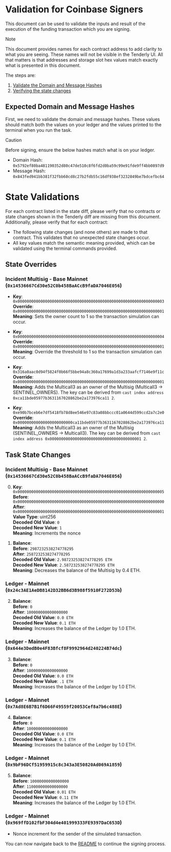 # Validation for Coinbase Signers

This document can be used to validate the inputs and result of the execution of the funding transaction which you are signing.

> [!NOTE]
>
> This document provides names for each contract address to add clarity to what you are seeing. These names will not be visible in the Tenderly UI. All that matters is that addresses and storage slot hex values match exactly what is presented in this document.

The steps are:

1. [Validate the Domain and Message Hashes](#expected-domain-and-message-hashes)
2. [Verifying the state changes](#state-changes)

## Expected Domain and Message Hashes

First, we need to validate the domain and message hashes. These values should match both the values on your ledger and the values printed to the terminal when you run the task.

> [!CAUTION]
>
> Before signing, ensure the below hashes match what is on your ledger.
>
> - Domain Hash: `0x5792ef80ba481190352d80c47de510c8f6fd2d0ba59c99e91fde9ff4bb0897d9`
> - Message Hash: `0x843fed941bb381f32fbb60cd8c27b2fdb55c16df938ef3232849be7bdcefbc64`

# State Validations

For each contract listed in the state diff, please verify that no contracts or state changes shown in the Tenderly diff are missing from this document. Additionally, please verify that for each contract:

- The following state changes (and none others) are made to that contract. This validates that no unexpected state changes occur.
- All key values match the semantic meaning provided, which can be validated using the terminal commands provided.

## State Overrides

### Incident Multisig - Base Mainnet (`0x14536667Cd30e52C0b458BaACcB9faDA7046E056`)

- **Key**: `0x0000000000000000000000000000000000000000000000000000000000000003` <br/>
  **Override**: `0x0000000000000000000000000000000000000000000000000000000000000001` <br/>
  **Meaning**: Sets the owner count to 1 so the transaction simulation can occur.

- **Key**: `0x0000000000000000000000000000000000000000000000000000000000000004` <br/>
  **Override**: `0x0000000000000000000000000000000000000000000000000000000000000001` <br/>
  **Meaning**: Override the threshold to 1 so the transaction simulation can occur.

- **Key**: `0x316a0aac0d94f5824f0b66f5bbe94a8c360a17699a1d3a233aafcf7146e9f11c` <br/>
  **Override**: `0x0000000000000000000000000000000000000000000000000000000000000001` <br/>
  **Meaning**: Adds the Multicall3 as an owner of the Multisig (Multicall3 -> SENTINEL_OWNERS). The key can be derived from `cast index address 0xca11bde05977b3631167028862be2a173976ca11 2`.

- **Key**: `0xe90b7bceb6e7df5418fb78d8ee546e97c83a08bbccc01a0644d599ccd2a7c2e0` <br/>
  **Override**: `0x000000000000000000000000ca11bde05977b3631167028862be2a173976ca11` <br/>
  **Meaning**: Adds the Multicall3 as an owner of the Multisig (SENTINEL_OWNERS -> Multicall3). The key can be derived from `cast index address 0x0000000000000000000000000000000000000001 2`.

## Task State Changes

### Incident Multisig - Base Mainnet (`0x14536667Cd30e52C0b458BaACcB9faDA7046E056`)

0. **Key**: `0x0000000000000000000000000000000000000000000000000000000000000005` <br/>
   **Before**: `0x0000000000000000000000000000000000000000000000000000000000000000` <br/>
   **After**: `0x0000000000000000000000000000000000000000000000000000000000000001` <br/>
   **Value Type**: uint256 <br/>
   **Decoded Old Value**: `0` <br/>
   **Decoded New Value**: `1` <br/>
   **Meaning**: Increments the nonce <br/>

1. **Balance**: <br/>
   **Before**: `2987232538274778295` <br/>
   **After**: `2587232538274778295` <br/>
   **Decoded Old Value**: `2.987232538274778295 ETH` <br/>
   **Decoded New Value**: `2.587232538274778295 ETH` <br/>
   **Meaning**: Decreases the balance of the Multisig by 0.4 ETH. <br/>

### Ledger - Mainnet (`0x24c3AE1AeDB8142D32BB6d3B988f5910F272D53b`)

2. **Balance**: <br/>
   **Before**: `0` <br/>
   **After**: `100000000000000000` <br/>
   **Decoded Old Value**: `0.0 ETH` <br/>
   **Decoded New Value**: `0.1 ETH` <br/>
   **Meaning**: Increases the balance of the Ledger by 1.0 ETH. <br/>

### Ledger - Mainnet (`0x644e3DedB0e4F83Bfcf8F9992964d240224B74dc`)

3. **Balance**: <br/>
   **Before**: `0` <br/>
   **After**: `100000000000000000` <br/>
   **Decoded Old Value**: `0.0 ETH` <br/>
   **Decoded New Value**: `.1 ETH` <br/>
   **Meaning**: Increases the balance of the Ledger by 1.0 ETH. <br/>

### Ledger - Mainnet (`0x7Ad8E6B7B1f6D66F49559f20053Cef8a7b6c488E`)

4. **Balance**: <br/>
   **Before**: `0` <br/>
   **After**: `100000000000000000` <br/>
   **Decoded Old Value**: `0.0 ETH` <br/>
   **Decoded New Value**: `0.1 ETH` <br/>
   **Meaning**: Increases the balance of the Ledger by 1.0 ETH. <br/>

### Ledger - Mainnet (`0x9bF96DCf51959915c8c343a3E50820Ad069A1859`)

5. **Balance**: <br/>
   **Before**: `10000000000000000` <br/>
   **After**: `110000000000000000` <br/>
   **Decoded Old Value**: `0.01 ETH` <br/>
   **Decoded New Value**: `0.11 ETH` <br/>
   **Meaning**: Increases the balance of the Ledger by 1.0 ETH. <br/>

### Ledger - Mainnet (`0x969ffD102fbF304d4e401999333FE9397DaC653D`)

- Nonce increment for the sender of the simulated transaction.

You can now navigate back to the [README](../README.md#4-extract-the-domain-hash-and-the-message-hash-to-approve) to continue the signing process.
